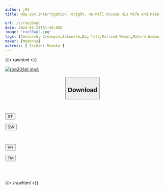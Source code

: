 ```yaml
---
author: j91
title: ROE-204 Interrogation Tonight, He Will Accuse His Wife And Make Her Confess The Whole Story Of Cuckolding. Momoko Isshiki

url: /v/roe204pl
date: 2024-02-23T01:50:00Z
image: "roe204pl.jpg"
tags: [Censored, Creampie,Solowork,Big Tits,Married Woman,Mature Woman,Cuckold	]
maker: [Madonna]
actress: [ Isshiki Momoko ]
---
```



{{< rawhtml >}}

<div class="video" data-videoid="e41ywDbe7dTYd1q">
    <a href="javascript:;">
        <img src="/v/roe204pl/roe204pl.jpg" width="WIDTH" height="HEIGHT" alt="roe204pl.mp4" loading="lazy">
    </a>
</div>

<script type="text/javascript" src="https://j91.asia/asset/on-demand-st.js"></script>

<br>
  <link rel="stylesheet" href="https://j91.asia/asset/bs5.css">
  
  <center>
  <button class="btn btn-primary" type="button" data-bs-toggle="collapse" data-bs-target=".multi-collapse" aria-expanded="false" aria-controls="multiCollapseExample1 multiCollapseExample2"><h2>Download</h2></button></center>
</p>
<div class="row">
  <div class="col">
    <div class="collapse multi-collapse" id="multiCollapseExample1">
      <div class="card card-body">
	      	      <br>
<div class="buttons">  
<p><a href="https://streamtape.to/v/e41ywDbe7dTYd1q" target="_blank"><button class="btn-hover color-3"><i class="fa fa-download"></i> ST</button></a></p>
<p><a href="https://cdnwish.com/swxzedaf7e62" target="_blank"><button class="btn-hover color-2"><i class="fa fa-download"></i> SW</button></a></p></div>
    </div>
  </div>
</div>
  <div class="col">
    <div class="collapse multi-collapse" id="multiCollapseExample2">
      <div class="card card-body">
	      <br>
<div class="buttons">
<p><a href="https://vidhidepro.com/f/6zy1a0loy5oa"><button class="btn-hover color-9"><i class="fa fa-download"></i> VH</button></a></p>
<p><a href="https://filemoon.sx/d/gglz2eld5grh"><button class="btn-hover color-8"><i class="fa fa-download"></i> FM</button></a></p></div>
<br><br>
      </div>
    </div>
  </div>
</div>

{{< /rawhtml >}}